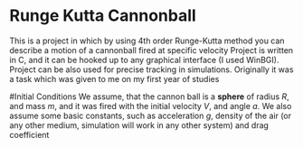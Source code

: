 # Runge Kutta Cannonball
This is a project in which by using 4th order Runge-Kutta method you can describe a motion of a cannonball fired at specific velocity
Project is written in C, and it can be hooked up to any graphical interface (I used WinBGI). Project can be also used for precise tracking in simulations. Originally it was a task which was given to me on my first year of studies

#Initial Conditions
We assume, that the cannon ball is a <b>sphere</b> of radius <i>R</i>, and mass <i>m</i>, and it was fired with the initial velocity <i>V</i>, and angle <i>a</i>. We also assume some basic constants, such as acceleration <i>g</i>, density of the air (or any other medium, simulation will work in any other system) and drag coefficient
